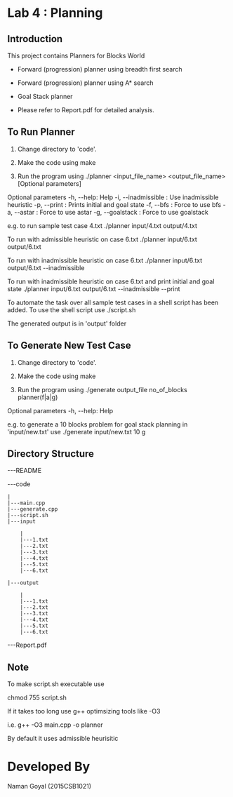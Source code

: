 Lab 4 : Planning
================

Introduction
------------
This project contains Planners for Blocks World

* Forward (progression) planner using breadth first search
* Forward (progression) planner using A* search
* Goal Stack planner

* Please refer to Report.pdf for detailed analysis.

To Run Planner
--------------

1. Change directory to 'code'.

2. Make the code using
make

3. Run the program using
./planner <input_file_name> <output_file_name> [Optional parameters]

Optional parameters
-h, --help: Help
-i, --inadmissible :  Use inadmissible heuristic
-p, --print : Prints initial and goal state
-f, --bfs : Force to use bfs
-a, --astar : Force to use astar
-g, --goalstack : Force to use goalstack

e.g. to run sample test case 4.txt
./planner input/4.txt output/4.txt

To run with admissible heuristic on case 6.txt
./planner input/6.txt output/6.txt

To run with inadmissible heuristic on case 6.txt
./planner input/6.txt output/6.txt --inadmissible

To run with inadmissible heuristic on case 6.txt and print initial and goal state
./planner input/6.txt output/6.txt --inadmissible --print

To automate the task over all sample test cases  in  a shell script has been added. To use the shell script use
./script.sh

The generated output is in 'output' folder

To Generate New Test Case
-------------------------

1. Change directory to 'code'.

2. Make the code using
make

3. Run the program using
./generate output_file no_of_blocks planner(f|a|g)

Optional parameters
-h, --help: Help

e.g. to generate a 10 blocks problem for goal stack planning in 'input/new.txt' use
./generate input/new.txt 10 g


Directory Structure
-------------------

---README

---code

	|
	|---main.cpp
	|---generate.cpp
	|---script.sh
	|---input
	
		|
		|---1.txt
		|---2.txt
		|---3.txt
		|---4.txt
		|---5.txt
		|---6.txt
		
	|---output
	
		|
		|---1.txt
		|---2.txt
		|---3.txt
		|---4.txt
		|---5.txt
		|---6.txt

---Report.pdf


Note
----
To make script.sh executable use

chmod 755 script.sh


If it takes too long use g++ optimsizing tools like -O3

i.e.
g++ -O3 main.cpp -o planner

By default it uses admissible heurisitic

Developed By
============
Naman Goyal (2015CSB1021)

